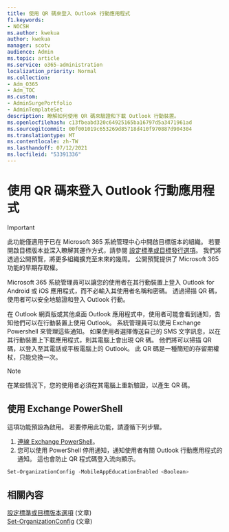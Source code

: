```yaml
---
title: 使用 QR 碼來登入 Outlook 行動應用程式
f1.keywords:
- NOCSH
ms.author: kwekua
author: kwekua
manager: scotv
audience: Admin
ms.topic: article
ms.service: o365-administration
localization_priority: Normal
ms.collection:
- Adm_O365
- Adm_TOC
ms.custom:
- AdminSurgePortfolio
- AdminTemplateSet
description: 瞭解如何使用 QR 碼來驗證和下載 Outlook 行動裝置。
ms.openlocfilehash: c13fbeabd320c64925165ba16797d5a3471961ad
ms.sourcegitcommit: 00f001019c653269d85718d410f970887d904304
ms.translationtype: MT
ms.contentlocale: zh-TW
ms.lasthandoff: 07/12/2021
ms.locfileid: "53391336"
---
```

# <a name="use-a-qr-code-to-sign-in-to-the-outlook-mobile-apps"></a>使用 QR 碼來登入 Outlook 行動應用程式

> [!IMPORTANT]
> 此功能僅適用于已在 Microsoft 365 系統管理中心中開啟目標版本的組織。 若要開啟目標版本並深入瞭解其運作方式，請參閱 [設定標準或目標發行選項](release-options-in-office-365.md)。 我們將透過公開預覽，將更多組織擴充至未來的幾周。 公開預覽提供了 Microsoft 365 功能的早期存取權。

Microsoft 365 系統管理員可以讓您的使用者在其行動裝置上登入 Outlook for Android 或 iOS 應用程式，而不必輸入其使用者名稱和密碼。 透過掃描 QR 碼，使用者可以安全地驗證和登入 Outlook 行動。

在 Outlook 網頁版或其他桌面 Outlook 應用程式中，使用者可能會看到通知，告知他們可以在行動裝置上使用 Outlook。 系統管理員可以使用 Exchange Powershell 來管理這些通知。 如果使用者選擇傳送自己的 SMS 文字訊息，以在其行動裝置上下載應用程式，則其電腦上會出現 QR 碼。 他們將可以掃描 QR 碼，以登入至其電話或平板電腦上的 Outlook。 此 QR 碼是一種簡短的存留期權杖，只能兌換一次。

> [!NOTE]
> 在某些情況下，您的使用者必須在其電腦上重新驗證，以產生 QR 碼。

## <a name="use-exchange-powershell"></a>使用 Exchange PowerShell

這項功能預設為啟用。 若要停用此功能，請遵循下列步驟。

1. [連線 Exchange PowerShell](/powershell/exchange/connect-to-exchange-online-powershell)。
2. 您可以使用 PowerShell 停用通知，通知使用者有關 Outlook 行動應用程式的通知。 這也會防止 QR 程式碼登入流向顯示。

```powershell
Set-OrganizationConfig -MobileAppEducationEnabled <Boolean>
```

## <a name="related-content"></a>相關內容

[設定標準或目標版本選項](release-options-in-office-365.md) (文章) \
[Set-OrganizationConfig](/powershell/module/exchange/set-organizationconfig) (文章) 